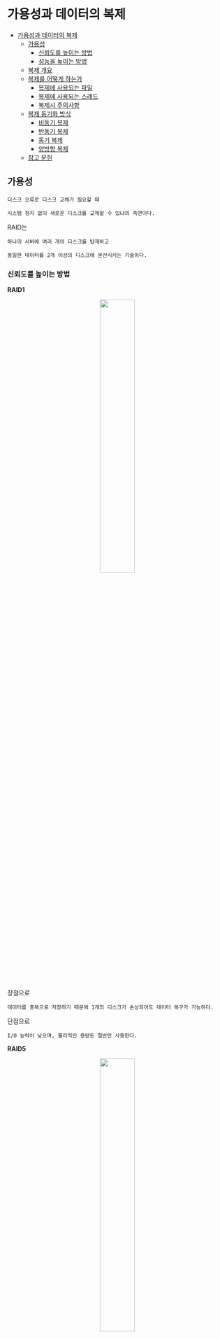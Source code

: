 # 가용성과 데이터의 복제

- [가용성과 데이터의 복제](#가용성과-데이터의-복제)
  - [가용성](#가용성)
    - [신뢰도를 높이는 방법](#신뢰도를-높이는-방법)
    - [성능을 높이는 방법](#성능을-높이는-방법)
  - [복제 개요](#복제-개요)
  - [복제를 어떻게 하는가](#복제를-어떻게-하는가)
    - [복제에 사용되는 파일](#복제에-사용되는-파일)
    - [복제에 사용되는 스레드](#복제에-사용되는-스레드)
    - [복제시 주의사항](#복제시-주의사항)
  - [복제 동기화 방식](#복제-동기화-방식)
    - [비동기 복제](#비동기-복제)
    - [반동기 복제](#반동기-복제)
    - [동기 복제](#동기-복제)
    - [양방향 복제](#양방향-복제)
  - [참고 문헌](#참고-문헌)

## 가용성

    디스크 오류로 디스크 교체가 필요할 때 

    시스템 정지 없이 새로운 디스크를 교체할 수 있냐의 측면이다.

RAID는

    하나의 서버에 여러 개의 디스크를 탑재하고 

    동일한 데이터를 2개 이상의 디스크에 분산시키는 기술이다.

### 신뢰도를 높이는 방법

**RAID1**

<center>
<img width="40%" src="assets/raid-1.png"/>
</center>

장점으로

    데이터를 중복으로 저장하기 때문에 1개의 디스크가 손상되어도 데이터 복구가 가능하다.

단점으로

    I/O 능력이 낮으며, 물리적인 용량도 절반만 사용한다.

**RAID5**

<center>
<img width="40%" src="assets/raid-5.png"/>
</center>

    오류 정정 부호(패리티)와 함께 저장되는 디스크의 부하를 분산 저장한다.

    2개 이상의 디스크가 손실될 경우 복구가 불가능하다.

**RAID6**

<center>
<img width="40%" src="assets/raid-6.png"/>
</center>

    패리티를 2개의 디스크에 중복하여 저장한다.

    디스크 오류가 발생하여 교체할 경우 교체된 디스크에 데이터를 복구하는 작업(리빌딩 시간)이 RAID5보다 덜 소요된다.

### 성능을 높이는 방법

    여러 디스크에서 데이터를 동시에 읽는 개념이다.

**RAID0**

<center>
<img width="40%" src="assets/raid-0.png"/>
</center>

장점으로

    동시에 여러 디스크에 일정한 크기로 I/O한다.

    물리적인 용량 그대로 사용한다.

단점으로

    중복성은 없어 데이터 복구가 불가능하다.

## 복제 개요

복제(Replication)란?

<center>
<img width="40%" src="assets/dbms-archietecture.drawio.svg"/>
</center>

    한 서버에서 다른 서버로 데이터가 동기화되는 것을 말한다.

> 본 스터디는 MySQL 복제를 기준으로 설명한다.

복제(Replica) 서버를 구축하는 이점은 다음과 같다.

1. 스케일 아웃
    
        갑자기 늘어나는 트래픽을 대응하는데 유연한 구조이다.

    동일한 데이터를 가진 DB 서버를 한 대 이상 더 사용할 수 있다면 

    애플리케이션으로부터 실행되는 쿼리들을 분산시킬 수 있다.

2. 데이터 백업

        사용자의 실수로 데이터가 삭제되면 서비스 운영에 영향을 줄 수 있기 때문이다.

    레플리카를 안하더라도 백업을 해야한다. 즉, 동일한 서버 내에서 백업이 실행되는 경우 
    
        백업 프로그램과 DBMS가 서버의 자원을 공유해서 사용하는데,

        이는 백업으로 인해 DBMS에서 실제 실행중인 쿼리들에 영향을 줄 수 있다.

    레플리카 서버에서 데이터 백업을 실행하여

        소스 서버에서 백업시 발생하는 문제들을 해결한다.

## 복제를 어떻게 하는가

### 복제에 사용되는 파일

MySQL 서버에서 발생하는 모든 변경사항(이벤트 또는 트랜잭션)을 별도의 로그 파일(바이너리 로그)에 순서대로 기록된다. 

이 순서대로 기록되는 행위는 비동기로 기록되는데 속도라는 성능을 보장하기 위함이고,

이후 로그파일-데이터 간에 실제 데이터 적용은 동기로 작업되는데 신뢰성을 보장하기 위함이다.

즉, 로그 파일이라는 단계를 거치는 이유이다.

### [복제에 사용되는 스레드](https://slides.com/kimyongki/deck-1ca818/fullscreen)

 레플리카 서버는 소스 서버에 접속해 바이너리 로그 정보를 요청한다.
   
- `바이너리 로그 덤프 스레드`

    소스 서버에서는 레플리카 서버가 연결될 때 내부적으로 `바이너리 로그 덤프 스레드`를 생성한다.
    
      이후, 바이너리 로그의 이벤트를 레플리카 서버로 전송하는 역할    

    `바이너리 로그 덤프 스레드`는 레플리카 서버로 보낼 각 이벤트를 읽을 때 일시적으로 `바이너리 로그`에 잠금을 수행하며, 

    이벤트를 읽고난 후에는 바로 잠금을 해제한다.

- `레플리케이션 I/O 스레드`

      소스 서버의 바이너리 로그 덤프 스레드로부터
        
      바이너리 로그의 이벤트를 가져와 로컬 서버의 파일(릴레이 로그)로 저장하는 역할

    복제가 시작되면 레플리카 서버는 `I/O 스레드`를 생성하고, 복제가 멈추면 `I/O 스레드`는 종료된다.    
    
- `레플리케이션 SQL 스레드`

      I/O 스레드에 의해 작성된 
        
      릴레이 로그의 이벤트들을 읽고 실행    

레플리카 서버에서 `I/O 스레드`와 `SQL 스레드`는 서로 독립적으로 동작한다.

    cf. SQL 스레드에서 이벤트를 데이터에 적용하는 게 느리더라도

        I/O 스레드는 SQL 스레드와 무관하게 빠르게 소스 서버로부터 이벤트를 읽어올 수 있다.

또한, 레플리카 서버에서 동작들은 소스 서버의 동작과 별개로 진행되어 

    레플리카 서버에 장애가 생기면 소스 서버는 전혀 영향을 받지 않는다.

단, 소스 서버에 장애가 생겨 레플리카 서버의 `I/O 스레드`가 정상 동작하지 않으면 

    복제가 되지 않아 소스 서버로부터 동기화되지 않는다.
    
    현재까지 복제해둔 릴레이 로그에 대한 SQL 스레드의 쿼리 처리는 문제없다.

### 복제시 주의사항

    - 레플리카 서버는 하나의 소스 서버로만 설정 가능하다.

    - 소스-레플리카 서버 간의 데이터 동기화를 위해 레플리카는 읽기 전용으로 설정한다.

    - 레플리카가 불필요한 경우 바이너리 로그를 중지한다.

## 복제 동기화 방식

복제 동기화 방식은 다음과 같은 트레이드 오프 관계를 가진 유형으로 나눠지며,

    - 데이터 소실의 리스크를 수용하며 성능을 추구하는 유형

    - 성능을 희생하여 데이터를 무결성을 증시하는 유형

점차 무결성을 증시해가는 순서로 기술하겠다.

### 비동기 복제

MySQL의 복제는 기본적으로 비동기 방식으로 동작한다.

<center>
<img width="50%" src="assets/asynchronous-replication.jpg">
</center>

비동기 방식이란

    소스 서버가 레플리카 서버에서

    변경 이벤트가 정상적으로 전달 됐는지 확인하지 않는다.

장점으로

    레플리카 서버로 전송되는 부분을 고려하지 않기 때문에 
    
    소스 서버에서 이벤트 처리에 있어서 빠른 성능을 보인다.
    
단점으로 

    소스 서버에 장애가 발생하면 레플리카 서버까지 
    
    전송되지 않은 누락된 이벤트가 존재할 수 있다.

    따라서, 레플리카 서버를 새로운 소스 서버로 승격시키는 경우 사용자는 누락된 이벤트가 있는지 수동으로 적용해야한다.

### 반동기 복제

반동기 방식이란

    일정 부분까지의 동기화만 보장한다.

1. 레플리카 서버가 소스 서버로부터 전달받은 변경 이벤트를 릴레이 로그에 기록 후 

2. ACK을 보내면

3. 이벤트를 완전히 커밋시키고 클라이언트에 결과를 반환한다.

    즉, 소스 서버에서 커밋되어 반환된 결과는 이벤트에 대해 적어도 하나의 레플리카 서버에 전송됬음을 보장한다.

    단, 전송을 보장할 뿐 복제된 이벤트가 레플리카 서버의 데이터에 적용되는 것을 보장하지는 않는다.    

비동기 방식과 비교하여

    레플리카 서버로부터 ACK을 기다리므로 이벤트 처리에 속도가 더 느릴 수 있다.

    소스 서버는 ACK을 기다리다 타임 아웃되면 자동으로 비동기 방식으로 전환된다.
    
소스 서버가 이벤트 처리 중 **어느 지점에서 레플리카 서버의 ACK을 기다리느냐**에 따라 

소스 서버에서 장애가 발생했을 때 사용자가 겪을 수 있는 문제 상황이 다르다.

<table>
    <tr>
        <th>AFTER SYNC</th>
        <th>AFTER COMMIT</th>
    </tr>
    <tr align="center">
        <td>MySQL 8.0부터 default</td>
        <td>MySQL 5.7까지 default</td>
    </tr>
    <tr>
        <td align="center">
            <img width="50%" src="assets/after-sync.jpg">
        </td>
        <td align="center">
            <img width="50%" src="assets/after-commit.jpg">
        </td>
    </tr>
    <tr>
        <td colspan="2" align="center">
1. 소스 서버에서는 각 이벤트를 바이너리 로그에 기록하고 난 후
        </td>
    </tr>
    <tr>
        <td>
<p>


2. 스토리지 엔진에 커밋하기 전 단계에서 레플리카 서버의 응답을 기다린다.

3. 레플리카 서버로부터 정상적으로 응답이 오면, 
   소스 서버는 그때 스토리지 엔진을 커밋해서 이벤트에 대한 처리를 완전히 끝내고
</p>
        </td>
        <td>
<p>

2. 스토리지 엔진에 커밋을 진행하고

3. 레플리카 서버의 응답을 기다린다.
</p>
        </td>
    </tr>
    <tr>
        <td colspan="2" align="center">
5. 이벤트를 실행한 클라이언트에 그 처리 결과를 반환한다.
        </td>
    </tr>
</table>

커밋이란

    이벤트를 완료해 데이터의 갱신이 마무리된 상태를 만들며
    
     다른 사용자에게 그 이후를 보이도록 만드는 행위다.

`AFTER_COMMIT` 에는

- 소스 서버에 장애가 발생했을 때 팬텀 리드가 발생한다.

    팬텀 리드란
        
      2번의 과정이후 다른 사용자로부터(다른 세션)에서 데이터 조회가 가능한데, 
      
      3번의 과정에서 소스 서버에 장애가 발생하게 된 경우

      새로운 소스 서버로 승격된 레플리카 서버에서 데이터를 조회할 때 
      
      다른 세션에서 조회해왔었던 데이터를 보지 못하는 현상이다.

- 장애가 발생한 소스 서버 수동 복구

    팬텀 리드 이후 소스 서버를 재사용하였을 때

      장애가 발생한 이후 유입된 이벤트들은 
      
      소스 서버에서 커밋되어 실제 데이터에 잘못 반영되었다.

      이를 수동으로 롤백해야한다.

`AFTER_SYNC`에는 위 두가지 발생하지 않으므로 좀 더 데이터 무결성이 강화된 방식이다.

### 동기 복제

> 필자는 AFTER_SYNC가 동기 복제라고 판단한다.

### 양방향 복제

양방향 복제에서는 동일한 데이터를 동시에 접근하는 경우가 생기니 

    - 잠금으로 방지하거나

    - 데이터에서 소스 서버별 다르게 로직을 처리하도록 구분 한다.

       cf. 데이터 ID가 홀수면 A 서버, 짝수면 B 서버에서 처리하도록

**듀얼 소스 복제**

<center>
<img width="40%" src="assets/dual-source-replication.drawio.svg"/>
</center>

한 서버에서 문제가 발생했을 떄 전환을 바로 가져갈 수 있다.

    이전까지 다루었던 구조(싱글 소스)에서는 소스 서버가 문제가 발생했을 때

    레플리카 서버를 소스 서버로 승격하는 과정에서 갱신 작업 허용과 같은 전환 작업이 따른다.

**멀티 소스 복제**

<center>
<img width="40%" src="assets/multi-source-replication.drawio.svg"/>
</center>

여러 곳에 나눠져 있는 데이터를 한곳으로 모아 분석을 빠르게 하기 위해 사용한다.

    - 여러 서버에 존재하는 다른 데이터를 하나의 서버로 통합

    - 샤딩돼 있는 테이블 데이터를 하나의 테이블로 통합

때문에 각 소스 서버의 대체 서버로 사용하기는 어렵고, 장애 대비용 레플리카 서버는 별도로 필요하다.
 
<hr/>

## 참고 문헌

[복제](http://www.yes24.com/Product/Goods/105536168) ━ *「Real MySQL 8.0 2권: Ch18. 복제」*

[복제](https://www.youtube.com/watch?v=95bnLnIxyWI&ab_channel=%EC%9A%B0%EC%95%84%ED%95%9CTech) ━ *10분 테코톡*

[RAID](https://www.topcit.or.kr/upload/edubox/essence/ess_ko_03/index.html) ━ *TOPCIT: 데이터 처리 기술*